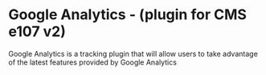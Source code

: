 # Google Analytics - (plugin for CMS e107 v2)
Google Analytics is a tracking plugin that will allow users to take advantage of the latest features provided by Google Analytics

